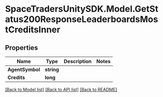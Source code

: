 # SpaceTradersUnitySDK.Model.GetStatus200ResponseLeaderboardsMostCreditsInner

## Properties

Name | Type | Description | Notes
------------ | ------------- | ------------- | -------------
**AgentSymbol** | **string** |  | 
**Credits** | **long** |  | 

[[Back to Model list]](../README.md#documentation-for-models) [[Back to API list]](../README.md#documentation-for-api-endpoints) [[Back to README]](../README.md)

